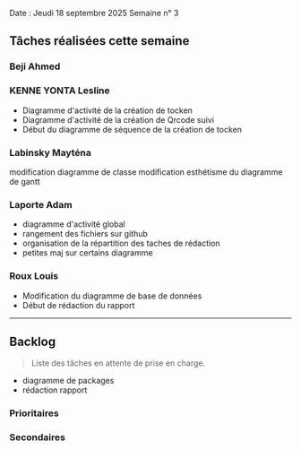 Date : Jeudi 18 septembre 2025
Semaine n° 3

## Tâches réalisées cette semaine



### Beji Ahmed


### KENNE YONTA Lesline
- Diagramme d'activité de la création de tocken
- Diagramme d'activité de la création de Qrcode suivi
- Début du diagramme de séquence de la création de tocken

### Labinsky Mayténa

modification diagramme de classe
modification esthétisme du diagramme de gantt 


### Laporte Adam
- diagramme d'activité global
- rangement des fichiers sur github
- organisation de la répartition des taches de rédaction
- petites maj sur certains diagramme 

### Roux Louis
- Modification du diagramme de base de données
- Début de rédaction du rapport

---

## Backlog

> Liste des tâches en attente de prise en charge.
- diagramme de packages
- rédaction rapport
  


### Prioritaires


### Secondaires
